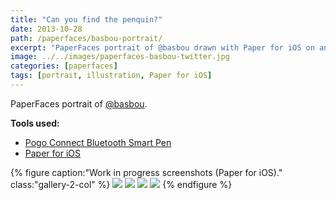 ```yaml
---
title: "Can you find the penquin?"
date: 2013-10-28
path: /paperfaces/basbou-portrait/
excerpt: "PaperFaces portrait of @basbou drawn with Paper for iOS on an iPad."
image: ../../images/paperfaces-basbou-twitter.jpg
categories: [paperfaces]
tags: [portrait, illustration, Paper for iOS]
---
```


PaperFaces portrait of [@basbou](https://twitter.com/basbou).

**Tools used:**

- [Pogo Connect Bluetooth Smart Pen](https://www.amazon.com/gp/product/B009K448L4/ref=as_li_ss_tl?ie=UTF8&camp=1789&creative=390957&creativeASIN=B009K448L4&linkCode=as2&tag=mademist-20)
- [Paper for iOS](https://paper.bywetransfer.com/)

{% figure caption:"Work in progress screenshots (Paper for iOS)." class:"gallery-2-col" %}
[![](../../images/paperfaces-basbou-process-1-600.jpg)](../../images/paperfaces-basbou-process-1-lg.jpg)
[![](../../images/paperfaces-basbou-process-2-600.jpg)](../../images/paperfaces-basbou-process-2-lg.jpg)
[![](../../images/paperfaces-basbou-process-3-600.jpg)](../../images/paperfaces-basbou-process-3-lg.jpg)
[![](../../images/paperfaces-basbou-process-4-600.jpg)](../../images/paperfaces-basbou-process-4-lg.jpg)
{% endfigure %}

